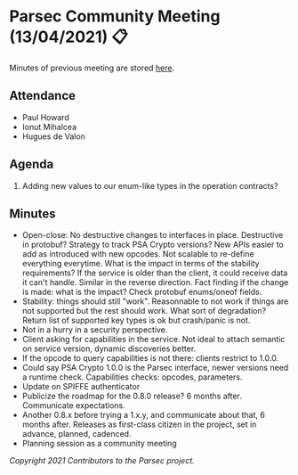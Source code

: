 # Parsec Community Meeting (13/04/2021) 📋

Minutes of previous meeting are stored
[here](https://github.com/parallaxsecond/community/tree/master/minutes).

## Attendance

- Paul Howard
- Ionut Mihalcea
- Hugues de Valon

## Agenda

1. Adding new values to our enum-like types in the operation contracts?

## Minutes

- Open-close: No destructive changes to interfaces in place. Destructive in protobuf? Strategy to
   track PSA Crypto versions? New APIs easier to add as introduced with new opcodes. Not scalable to
   re-define everything everytime. What is the impact in terms of the stability requirements? If the
   service is older than the client, it could receive data it can't handle. Similar in the reverse
   direction. Fact finding if the change is made: what is the impact? Check protobuf enums/oneof
   fields.
- Stability: things should still "work". Reasonnable to not work if things are not supported but the
   rest should work. What sort of degradation? Return list of supported key types is ok but
   crash/panic is not.
- Not in a hurry in a security perspective.
- Client asking for capabilities in the service. Not ideal to attach semantic on service version,
   dynamic discoveries better.
- If the opcode to query capabilities is not there: clients restrict to 1.0.0.
- Could say PSA Crypto 1.0.0 is the Parsec interface, newer versions need a runtime check.
   Capabilities checks: opcodes, parameters.
- Update on SPIFFE authenticator
- Publicize the roadmap for the 0.8.0 release? 6 months after. Communicate expectations.
- Another 0.8.x before trying a 1.x.y, and communicate about that, 6 months after. Releases as
   first-class citizen in the project, set in advance, planned, cadenced.
- Planning session as a community meeting

*Copyright 2021 Contributors to the Parsec project.*
